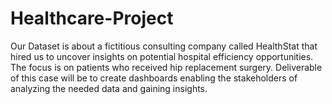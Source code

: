 # Healthcare-Project
Our Dataset is about a fictitious consulting company called HealthStat that hired us to uncover insights on potential hospital efficiency opportunities. The focus is on patients who received hip replacement surgery. Deliverable of this case will be to create dashboards enabling the stakeholders of analyzing the needed data and gaining insights.
